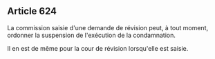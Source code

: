 Article 624
----
La commission saisie d'une demande de révision peut, à tout moment, ordonner la
suspension de l'exécution de la condamnation.

Il en est de même pour la cour de révision lorsqu'elle est saisie.
